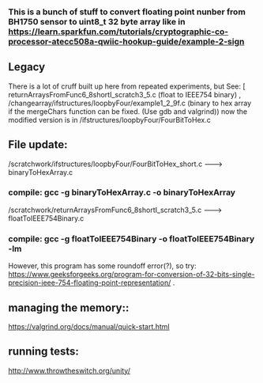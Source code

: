 ### This is a bunch of stuff to convert floating point nunber from BH1750 sensor to uint8_t 32 byte array like in https://learn.sparkfun.com/tutorials/cryptographic-co-processor-atecc508a-qwiic-hookup-guide/example-2-sign

## Legacy
There is a lot of cruff built up here from repeated experiments, but See: [
returnArraysFromFunc6_8shortI_scratch3_5.c (float to IEEE754 binary) , /changearray/ifstructures/loopbyFour/example1_2_9f.c (binary to hex array if the mergeChars function can be fixed. (Use gdb and valgrind)) now the modified version is in /ifstructures/loopbyFour/FourBitToHex.c

## File update:
/scratchwork/ifstructures/loopbyFour/FourBitToHex_short.c ---> binaryToHexArray.c
### compile: gcc -g binaryToHexArray.c -o binaryToHexArray

/scratchwork/returnArraysFromFunc6_8shortI_scratch3_5.c --->  floatToIEEE754Binary.c
### compile: gcc -g floatToIEEE754Binary -o floatToIEEE754Binary -lm
However, this program has some roundoff error(?), so try: https://www.geeksforgeeks.org/program-for-conversion-of-32-bits-single-precision-ieee-754-floating-point-representation/ .

## managing the memory::
https://valgrind.org/docs/manual/quick-start.html

## running tests:
http://www.throwtheswitch.org/unity/
